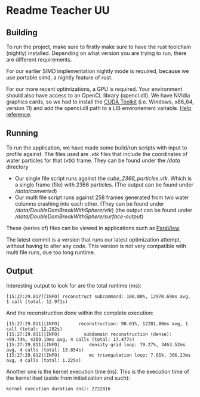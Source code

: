 

# Readme Teacher UU

## Building

To run the project, make sure to firstly make sure to have the rust toolchain (nightly) installed.
Depending on what version you are trying to run, there are different requirements. 

For our earlier SIMD implementation nightly mode is required, because we use portable simd, a nightly feature of rust. 

For our more recent optimizations, a GPU is required. 
Your environment should also have access to an OpenCL library (opencl.dll).
We have NVidia graphics cards, so we had to install the  [CUDA Toolkit](https://developer.nvidia.com/cuda-downloads?target_os=Windows&target_arch=x86_64&target_version=11)
(i.e. Windows, x86_64, version 11) and add the opencl.dll path to a LIB environement variable.
[Help reference](https://github.com/kenba/opencl3/issues/63#issuecomment-1793757742).


## Running

To run the application, we have made some build/run scripts with input to profile against.
The files used are _.vtk_ files that include the coordinates of water particles for that (vtk) frame. 
They can be found under the _/data_ directory

- Our single file script runs against the _cube_2366_particles.vtk_. Which is a single frame (file) with 2366 particles.
  (The output can be found under _/data/converted_)
- Our multi file script runs against 258 frames generated from two water columns crashing into each other. (They can be found under
_/data/DoubleDamBreakWithSphere/vtk_)
  (the output can be found under _/data/DoubleDamBreakWithSphere/surface-output_)

These (series of) files can be viewed in applications such as [ParaView](https://www.paraview.org/)

The latest commit is a version that runs our latest optimization attempt, without having to alter any code.
This version is not very compatible with multi file runs, due too long runtime. 


## Output 
Interesting output to look for are the total runtime (ms):
```
[15:27:29.817][INFO] reconstruct subcommand: 100.00%, 12970.69ms avg, 1 call (total: 12.971s)
```
And the reconstruction done within the complete execution:
```
[15:27:29.811][INFO]       reconstruction: 98.01%, 12281.80ms avg, 1 call (total: 12.282s)
[15:27:29.811][INFO]         subdomain reconstruction (dense): ≈99.74%, 4369.19ms avg, 4 calls (total: 17.477s)
[15:27:29.811][INFO]           density grid loop: 79.27%, 3463.52ms avg, 4 calls (total: 13.854s)
[15:27:29.812][INFO]           mc triangulation loop: 7.01%, 306.23ms avg, 4 calls (total: 1.225s)
```
Another one is the kernel execution time (ns). This is the execution time of the kernel itsel (aside from initialization and such):
```
kernel execution duration (ns): 2722816
```

  
